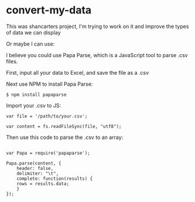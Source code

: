 # convert-my-data
This was shancarters project, I'm trying to work on it and improve the types of data we can display

Or maybe I can use:

I believe you could use Papa Parse, which is a JavaScript tool to parse .csv files.

First, input all your data to Excel, and save the file as a .csv

Next use NPM to install Papa Parse:

```
$ npm install papaparse
```
Import your .csv to JS:

```
var file = '/path/to/your.csv';

var content = fs.readFileSync(file, "utf8");
```
Then use this code to parse the .csv to an array:

```

var Papa = require('papaparse');

Papa.parse(content, {
    header: false,
    delimiter: "\t",
    complete: function(results) {
    rows = results.data;
    }
});
```
